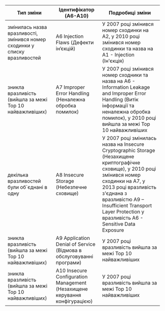 |Тип зміни|Ідентифікатор (A6-A10)|Подробиці зміни|
|---------|----------------------|---------------|
|змінилась назва вразливості, змінився номер сходинки у списку вразливостей|A6 Injection Flaws (Дефекти інʼєкцій)|У 2007 році змінився номер сходинки на A2, у 2010 році змінився номер сходинки та назва на A1 - Injection (Ін'єкція)|
|зникла вразливість (вийшла за межі Top 10 найважливіших)|A7 Improper Error Handling (Неналежна обробка помилок)|У 2007 році змінився номер сходники та назва на A6 - Information Leakage and Improper Error Handling (Витік інформації та неналежна обробка помилок), у 2010 році вийшла за межі Top 10 найважливіших|
|декілька вразливостей були об`єднані в одну|A8 Insecure Storage (Небезпечне сховище)|У 2007 році змінилась назва на Insecure Cryptographic Storage (Незахищене криптографічне сховище), у 2010 році змінився номер сходинки на A7, у 2013 році вразливість з'єднана з вразливістю A9 – Insufficient Transport Layer Protection у вразливість A6 - Sensitive Data Exposure|
|зникла вразливість (вийшла за межі Top 10 найважливіших)|A9 Application Denial of Service (Відмова в обслуговуванні програми)|У 2007 році вразливість вийшла за межі Top 10 найважливіших|
|зникла вразливість (вийшла за межі Top 10 найважливіших)|A10 Insecure Configuration Management (Незахищене керування конфігурацією)|У 2007 році вразливість вийшла за межі Top 10 найважливіших|
